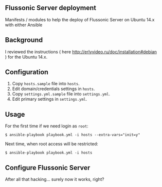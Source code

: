 ## Flussonic Server deployment

Manifests / modules to help the deploy of Flussonic Server on Ubuntu 14.x with either Ansible

## Background

I reviewed the instructions ( here http://erlyvideo.ru/doc/installation#debian ) for the Ubuntu 14.x.

## Configuration

1. Copy `hosts.sample` file into `hosts`.
2. Edit domain/credentials settings in `hosts`.
3. Copy `settings.yml.sample` file into `settings.yml`.
4. Edit primary settings in `settings.yml`.

## Usage

For the first time if we need login as `root`:

    $ ansible-playbook playbook.yml -i hosts --extra-vars="init=y"

Next time, when root access will be restricted:

    $ ansible-playbook playbook.yml -i hosts

## Configure Flussonic Server

After all that hacking... surely now it works, right?

